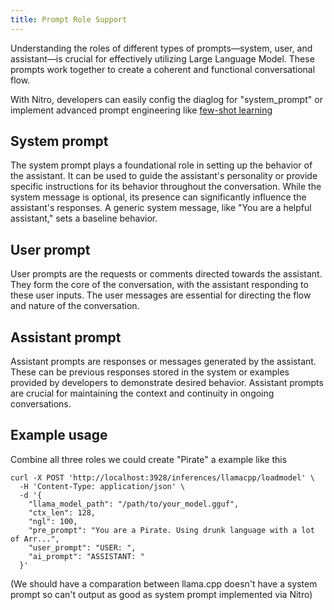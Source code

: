 ```yaml
---
title: Prompt Role Support
---
```


Understanding the roles of different types of prompts—system, user, and assistant—is crucial for effectively utilizing Large Language Model. These prompts work together to create a coherent and functional conversational flow.

With Nitro, developers can easily config the diaglog for "system_prompt" or implement advanced prompt engineering like [few-shot learning](https://arxiv.org/abs/2005.14165)


## System prompt
The system prompt plays a foundational role in setting up the behavior of the assistant. It can be used to guide the assistant's personality or provide specific instructions for its behavior throughout the conversation. While the system message is optional, its presence can significantly influence the assistant's responses. A generic system message, like "You are a helpful assistant," sets a baseline behavior.

## User prompt
User prompts are the requests or comments directed towards the assistant. They form the core of the conversation, with the assistant responding to these user inputs. The user messages are essential for directing the flow and nature of the conversation.

## Assistant prompt
Assistant prompts are responses or messages generated by the assistant. These can be previous responses stored in the system or examples provided by developers to demonstrate desired behavior. Assistant prompts are crucial for maintaining the context and continuity in ongoing conversations.

## Example usage

Combine all three roles we could create "Pirate" a example like this
```
curl -X POST 'http://localhost:3928/inferences/llamacpp/loadmodel' \
  -H 'Content-Type: application/json' \
  -d '{
    "llama_model_path": "/path/to/your_model.gguf",
    "ctx_len": 128,
    "ngl": 100,
    "pre_prompt": "You are a Pirate. Using drunk language with a lot of Arr...",
    "user_prompt": "USER: ",
    "ai_prompt": "ASSISTANT: "
  }'
```

(We should have a comparation between llama.cpp doesn't have a system prompt so can't output as good as system prompt implemented via Nitro)